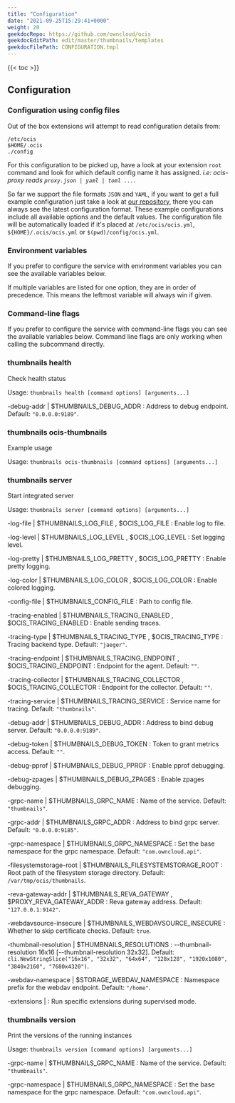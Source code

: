 ```yaml
---
title: "Configuration"
date: "2021-09-25T15:29:41+0000"
weight: 20
geekdocRepo: https://github.com/owncloud/ocis
geekdocEditPath: edit/master/thumbnails/templates
geekdocFilePath: CONFIGURATION.tmpl
---
```


{{< toc >}}

## Configuration

### Configuration using config files

Out of the box extensions will attempt to read configuration details from:

```console
/etc/ocis
$HOME/.ocis
./config
```

For this configuration to be picked up, have a look at your extension `root` command and look for which default config name it has assigned. *i.e: ocis-proxy reads `proxy.json | yaml | toml ...`*.

So far we support the file formats `JSON` and `YAML`, if you want to get a full example configuration just take a look at [our repository](https://github.com/owncloud/ocis/tree/master/thumbnails/config), there you can always see the latest configuration format. These example configurations include all available options and the default values. The configuration file will be automatically loaded if it's placed at `/etc/ocis/ocis.yml`, `${HOME}/.ocis/ocis.yml` or `$(pwd)/config/ocis.yml`.

### Environment variables

If you prefer to configure the service with environment variables you can see the available variables below.

If multiple variables are listed for one option, they are in order of precedence. This means the leftmost variable will always win if given.

### Command-line flags

If you prefer to configure the service with command-line flags you can see the available variables below. Command line flags are only working when calling the subcommand directly.

### thumbnails health

Check health status

Usage: `thumbnails health [command options] [arguments...]`


-debug-addr |  $THUMBNAILS_DEBUG_ADDR
: Address to debug endpoint. Default: `"0.0.0.0:9189"`.


























### thumbnails ocis-thumbnails

Example usage

Usage: `thumbnails ocis-thumbnails [command options] [arguments...]`



























### thumbnails server

Start integrated server

Usage: `thumbnails server [command options] [arguments...]`



-log-file |  $THUMBNAILS_LOG_FILE , $OCIS_LOG_FILE
: Enable log to file.


-log-level |  $THUMBNAILS_LOG_LEVEL , $OCIS_LOG_LEVEL
: Set logging level.


-log-pretty |  $THUMBNAILS_LOG_PRETTY , $OCIS_LOG_PRETTY
: Enable pretty logging.


-log-color |  $THUMBNAILS_LOG_COLOR , $OCIS_LOG_COLOR
: Enable colored logging.


-config-file |  $THUMBNAILS_CONFIG_FILE
: Path to config file.


-tracing-enabled |  $THUMBNAILS_TRACING_ENABLED , $OCIS_TRACING_ENABLED
: Enable sending traces.


-tracing-type |  $THUMBNAILS_TRACING_TYPE , $OCIS_TRACING_TYPE
: Tracing backend type. Default: `"jaeger"`.


-tracing-endpoint |  $THUMBNAILS_TRACING_ENDPOINT , $OCIS_TRACING_ENDPOINT
: Endpoint for the agent. Default: `""`.


-tracing-collector |  $THUMBNAILS_TRACING_COLLECTOR , $OCIS_TRACING_COLLECTOR
: Endpoint for the collector. Default: `""`.


-tracing-service |  $THUMBNAILS_TRACING_SERVICE
: Service name for tracing. Default: `"thumbnails"`.


-debug-addr |  $THUMBNAILS_DEBUG_ADDR
: Address to bind debug server. Default: `"0.0.0.0:9189"`.


-debug-token |  $THUMBNAILS_DEBUG_TOKEN
: Token to grant metrics access. Default: `""`.


-debug-pprof |  $THUMBNAILS_DEBUG_PPROF
: Enable pprof debugging.


-debug-zpages |  $THUMBNAILS_DEBUG_ZPAGES
: Enable zpages debugging.


-grpc-name |  $THUMBNAILS_GRPC_NAME
: Name of the service. Default: `"thumbnails"`.


-grpc-addr |  $THUMBNAILS_GRPC_ADDR
: Address to bind grpc server. Default: `"0.0.0.0:9185"`.


-grpc-namespace |  $THUMBNAILS_GRPC_NAMESPACE
: Set the base namespace for the grpc namespace. Default: `"com.owncloud.api"`.


-filesystemstorage-root |  $THUMBNAILS_FILESYSTEMSTORAGE_ROOT
: Root path of the filesystem storage directory. Default: `/var/tmp/ocis/thumbnails`.


-reva-gateway-addr |  $THUMBNAILS_REVA_GATEWAY , $PROXY_REVA_GATEWAY_ADDR
: Reva gateway address. Default: `"127.0.0.1:9142"`.


-webdavsource-insecure |  $THUMBNAILS_WEBDAVSOURCE_INSECURE
: Whether to skip certificate checks. Default: `true`.


-thumbnail-resolution |  $THUMBNAILS_RESOLUTIONS
: --thumbnail-resolution 16x16 [--thumbnail-resolution 32x32]. Default: `cli.NewStringSlice("16x16", "32x32", "64x64", "128x128", "1920x1080", "3840x2160", "7680x4320")`.


-webdav-namespace |  $STORAGE_WEBDAV_NAMESPACE
: Namespace prefix for the webdav endpoint. Default: `"/home"`.


-extensions | 
: Run specific extensions during supervised mode.



### thumbnails version

Print the versions of the running instances

Usage: `thumbnails version [command options] [arguments...]`


























-grpc-name |  $THUMBNAILS_GRPC_NAME
: Name of the service. Default: `"thumbnails"`.


-grpc-namespace |  $THUMBNAILS_GRPC_NAMESPACE
: Set the base namespace for the grpc namespace. Default: `"com.owncloud.api"`.

